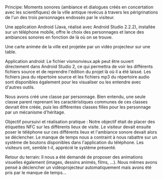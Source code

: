Principe:
Moments sonores (ambiance et dialogues créés en concertation avec les scientifiques) de la ville antique revécus à travers les périgrinations de l'un des trois personnages endossés par le visiteur.

Une application Android (Java, réalisé avec Android Studio 2.2.2), installée sur un téléphone mobile, offre le choix des personnages et lance des ambiances sonores en fonction de là où on se trouve.

Une carte animée de la ville est projetée par un vidéo projecteur sur une table.

Application android:
Le fichier vismonvieux.apk peut être ouvert directement dans Android Studio 2, ce qui permettra de voir les différents fichiers source et de reprendre l'édition du projet là où il a été laissé.
Les fichiers java du répertoire source et les fichiers mp3 du répertoire audio sont disponibles également pour les visualiser ou les entendre avec d'autres outils.

Nous avons créé une classe par personnage. Bien entendu, une seule classe parent reprenant les caractéristiques communes de ces classes devrait être créée, puis les différentes classes filles pour les personnage par un mécanisme d'héritage.

Objectif poursuivi et réalisation pratique :
Notre objectif était de placer des étiquettes NFC sur les différents lieux de visite. Le visiteur devait ensuite poser le téléphone sur ces différents lieux et l'ambiance sonore devait alors se déclencher. Le manque de temps nous a contraint à nous rabattre sur un système de boutons disponibles dans l'application du téléphone. Les visiteurs ont, semble t-il, apprécié le système présenté.

Retour du terrain:
Il nous a été demandé de proposer des animations visuelles également (images, dessins animés, films, ...). Nous mêmes avons pensé à déclencher un vidéoprojecteur automatiquement mais avons été pris par le manque de temps...
